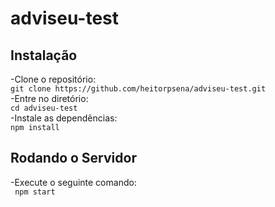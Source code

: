 # adviseu-test

## Instalação
-Clone o repositório:
</br>
`git clone https://github.com/heitorpsena/adviseu-test.git`
</br>
-Entre no diretório:
</br>
`cd adviseu-test`
</br>
-Instale as dependências:
</br>
`npm install`

## Rodando o Servidor
-Execute o seguinte comando:
</br>
<code> npm start </code>
